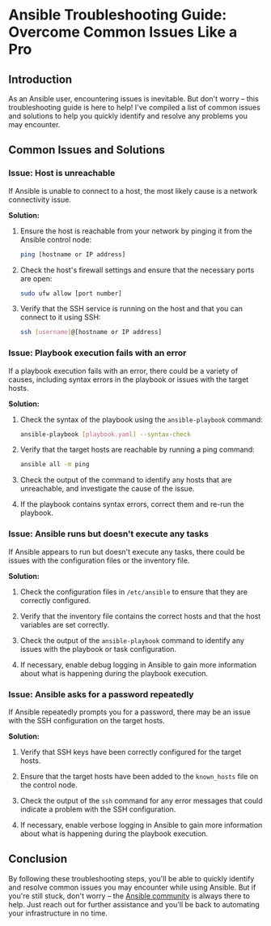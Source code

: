 
# Ansible Troubleshooting Guide: Overcome Common Issues Like a Pro

## Introduction

As an Ansible user, encountering issues is inevitable. But don't worry – this troubleshooting guide is here to help! I've compiled a list of common issues and solutions to help you quickly identify and resolve any problems you may encounter.

## Common Issues and Solutions

### Issue: Host is unreachable

If Ansible is unable to connect to a host, the most likely cause is a network connectivity issue.

**Solution:**

1. Ensure the host is reachable from your network by pinging it from the Ansible control node:

    ```bash
    ping [hostname or IP address]
    ```

1. Check the host's firewall settings and ensure that the necessary ports are open:

    ```bash
    sudo ufw allow [port number]
    ```

1. Verify that the SSH service is running on the host and that you can connect to it using SSH:

    ```bash
    ssh [username]@[hostname or IP address]
    ```

### Issue: Playbook execution fails with an error

If a playbook execution fails with an error, there could be a variety of causes, including syntax errors in the playbook or issues with the target hosts.

**Solution:**

1. Check the syntax of the playbook using the `ansible-playbook` command:

    ```bash
    ansible-playbook [playbook.yaml] --syntax-check
    ```

1. Verify that the target hosts are reachable by running a ping command:

    ```bash
    ansible all -m ping
    ```

1. Check the output of the command to identify any hosts that are unreachable, and investigate the cause of the issue.

1. If the playbook contains syntax errors, correct them and re-run the playbook.

### Issue: Ansible runs but doesn't execute any tasks

If Ansible appears to run but doesn't execute any tasks, there could be issues with the configuration files or the inventory file.

**Solution:**

1. Check the configuration files in `/etc/ansible` to ensure that they are correctly configured.

1. Verify that the inventory file contains the correct hosts and that the host variables are set correctly.

1. Check the output of the `ansible-playbook` command to identify any issues with the playbook or task configuration.

1. If necessary, enable debug logging in Ansible to gain more information about what is happening during the playbook execution.

### Issue: Ansible asks for a password repeatedly

If Ansible repeatedly prompts you for a password, there may be an issue with the SSH configuration on the target hosts.

**Solution:**

1. Verify that SSH keys have been correctly configured for the target hosts.

1. Ensure that the target hosts have been added to the `known_hosts` file on the control node.

1. Check the output of the `ssh` command for any error messages that could indicate a problem with the SSH configuration.

1. If necessary, enable verbose logging in Ansible to gain more information about what is happening during the playbook execution.

## Conclusion

By following these troubleshooting steps, you'll be able to quickly identify and resolve common issues you may encounter while using Ansible. But if you're still stuck, don't worry – the [Ansible community](https://docs.ansible.com/ansible/latest/community/index.html) is always there to help. Just reach out for further assistance and you'll be back to automating your infrastructure in no time.
